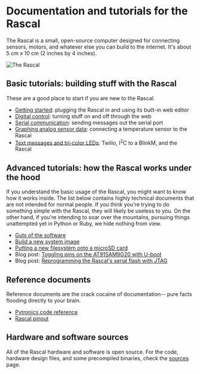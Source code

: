# Documentation and tutorials for the Rascal #

The Rascal is a small, open-source computer designed for connecting sensors, motors, and whatever else you can build to the internet. It's about 5 cm x 10 cm (2 inches by 4 inches).

<img src="http://rascalmicro.com/img/rascal-0.6-beta-2011-02-26.jpg" alt="The Rascal">

## Basic tutorials: building stuff with the Rascal ##

These are a good place to start if you are new to the Rascal.

* [Getting started][4]: plugging the Rascal in and using its built-in web editor
* [Digital control][7]: turning stuff on and off through the web
* [Serial communication][8]: sending messages out the serial port
* [Graphing analog sensor data][9]: connecting a temperature sensor to the Rascal
* [Text messages and tri-color LEDs][15]: Twilio, I<sup>2</sup>C to a BlinkM, and the Rascal

## Advanced tutorials: how the Rascal works under the hood ##

If you understand the basic usage of the Rascal, you might want to know how it works inside. The list below contains highly technical documents that are not intended for normal people. If you think you're trying to do something simple with the Rascal, they will likely be useless to you. On the other hand, if you're intending to soar over the mountains, pursuing things unattempted yet in Python or Ruby, we hide nothing from view.

* [Guts of the software][1]
* [Build a new system image][2]
* [Putting a new filesystem onto a microSD card][12]
* Blog post: [Toggling pins on the AT91SAM9G20 with U-boot][5]
* Blog post: [Reprogramming the Rascal's serial flash with JTAG][6]

## Reference documents ##

Reference documents are the crack cocaine of documentation-- pure facts flooding directly to your brain.

* [Pytronics code reference][11]
* [Rascal pinout][13]

## Hardware and software sources ##

All of the Rascal hardware and software is open source. For the code, hardware design files, and some precompiled binaries, check the [sources][3] page.

[1]: http://rascalmicro.com/docs/software-guts.html
[2]: http://rascalmicro.com/docs/build-guide.html
[3]: http://rascalmicro.com/docs/sources.html
[4]: http://rascalmicro.com/docs/basic-tutorial-getting-started.html
[5]: http://rascalmicro.com/blog/2011/01/07/toggling-pins-on-the-at91sam9g20-with-u-boot/
[6]: http://rascalmicro.com/blog/2010/09/28/rascal-0.3-in-the-works/
[7]: http://rascalmicro.com/docs/basic-tutorial-digital-control.html
[8]: http://rascalmicro.com/docs/basic-tutorial-serial-communication.html
[9]: http://rascalmicro.com/docs/basic-tutorial-reading-sensors.html
[10]: http://rascalmicro.com/docs/basic-tutorial-controlling-motors.html
[11]: http://rascalmicro.com/docs/pytronics-code-reference.html
[12]: http://rascalmicro.com/docs/advanced-tutorial-new-filesystem-onto-microsd-card.html
[13]: http://rascalmicro.com/docs/pinout.html
[14]: http://rascalmicro.com/docs/basic-tutorial-getting-started-even-more.html
[15]: http://rascalmicro.com/docs/basic-tutorial-responding-to-text-messages.html
[16]: http://rascalmicro.com/docs/basic-tutorial-pytronics.html